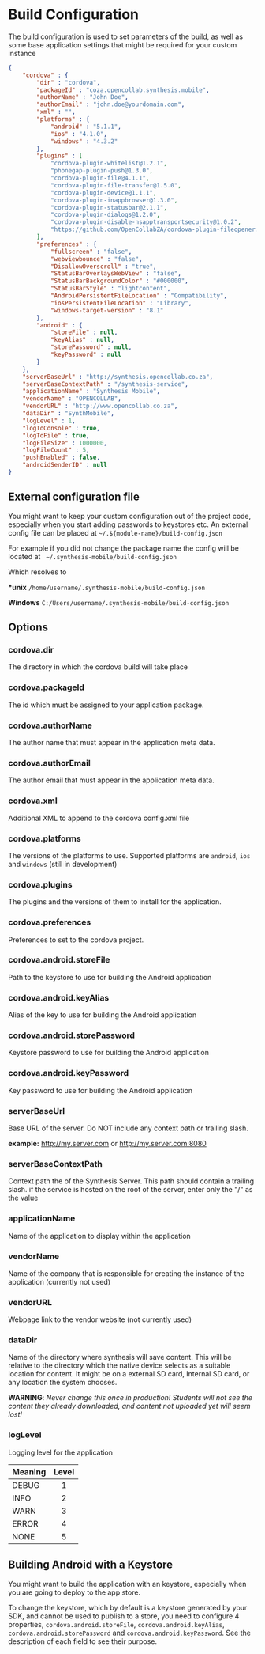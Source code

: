 # Build Configuration
The build configuration is used to set parameters of the build, as well as some base application settings that might be required for your custom instance

```json
{
	"cordova" : {
		"dir" : "cordova",
		"packageId" : "coza.opencollab.synthesis.mobile",
		"authorName" : "John Doe",
		"authorEmail" : "john.doe@yourdomain.com",
		"xml" : "",
		"platforms" : {
			"android" : "5.1.1",
			"ios" : "4.1.0",
			"windows" : "4.3.2"
		},
		"plugins" : [
			"cordova-plugin-whitelist@1.2.1",
			"phonegap-plugin-push@1.3.0",
			"cordova-plugin-file@4.1.1",
			"cordova-plugin-file-transfer@1.5.0",
			"cordova-plugin-device@1.1.1",
			"cordova-plugin-inappbrowser@1.3.0",
			"cordova-plugin-statusbar@2.1.1",
			"cordova-plugin-dialogs@1.2.0",
			"cordova-plugin-disable-nsapptransportsecurity@1.0.2",
			"https://github.com/OpenCollabZA/cordova-plugin-fileopener.git"
		],
		"preferences" : {
			"fullscreen" : "false",
			"webviewbounce" : "false",
			"DisallowOverscroll" : "true",
			"StatusBarOverlaysWebView" : "false",
			"StatusBarBackgroundColor" : "#000000",
			"StatusBarStyle" : "lightcontent",
			"AndroidPersistentFileLocation" : "Compatibility",
			"iosPersistentFileLocation" : "Library",
			"windows-target-version" : "8.1"
		},
		"android" : {
			"storeFile" : null,
			"keyAlias" : null,
			"storePassword" : null,
			"keyPassword" : null
		}
	},
	"serverBaseUrl" : "http://synthesis.opencollab.co.za",
	"serverBaseContextPath" : "/synthesis-service",
	"applicationName" : "Synthesis Mobile",
	"vendorName" : "OPENCOLLAB",
	"vendorURL" : "http://www.opencollab.co.za",
	"dataDir" : "SynthMobile",
	"logLevel" : 1,
	"logToConsole" : true,
	"logToFile" : true,
	"logFileSize" : 1000000,
	"logFileCount" : 5,
	"pushEnabled" : false,
	"androidSenderID" : null
}
```

## External configuration file
You might want to keep your custom configuration out of the project code, especially when you start adding passwords to keystores etc.
An external config file can be placed at `~/.${module-name}/build-config.json`

For example if you did not change the package name the config will be located at
` ~/.synthesis-mobile/build-config.json`

Which resolves to

**\*unix** `/home/username/.synthesis-mobile/build-config.json`

**Windows** `C:/Users/username/.synthesis-mobile/build-config.json`
## Options

### cordova.dir
The directory in which the cordova build will take place

### cordova.packageId
The id which must be assigned to your application package.

### cordova.authorName
The author name that must appear in the application meta data.

### cordova.authorEmail
The author email that must appear in the application meta data.

### cordova.xml
Additional XML to append to the cordova config.xml file

### cordova.platforms
The versions of the platforms to use. Supported platforms are `android`, `ios` and `windows` (still in development)

### cordova.plugins
The plugins and the versions of them to install for the application.

### cordova.preferences
Preferences to set to the cordova project.

### cordova.android.storeFile
Path to the keystore to use for building the Android application

### cordova.android.keyAlias
Alias of the key to use for building the Android application

### cordova.android.storePassword
Keystore password to use for building the Android application

### cordova.android.keyPassword
Key password to use for building the Android application

### serverBaseUrl
Base URL of the server.
Do NOT include any context path or trailing slash.

**example:** http://my.server.com or http://my.server.com:8080

### serverBaseContextPath
Context path the of the Synthesis Server.
This path should contain a trailing slash. if the service is hosted on the root of the server, enter only the "/" as the value

### applicationName
Name of the application to display within the application

### vendorName
Name of the company that is responsible for creating the instance of the application (currently not used)

### vendorURL
Webpage link to the vendor website (not currently used)

### dataDir
Name of the directory where synthesis will save content.
This will be relative to the directory which the native device  selects as a suitable location for content. It might be on a external
SD card, Internal SD card, or any location the system chooses.

**WARNING**: *Never change this once in production! Students will not  see
the content they already downloaded, and content not uploaded yet will seem lost!*

### logLevel
Logging level for the application

| Meaning  | Level  |
| -------- | :----: |
| DEBUG    |    1   |
| INFO     |    2   |
| WARN     |    3   |
| ERROR    |    4   |
| NONE     |    5   |

## Building Android with a Keystore
You might want to build the application with an keystore, especially when you are going to deploy to the app store.

To change the keystore, which by default is a keystore generated by your SDK, and cannot be used to publish to a store, you need to configure 4 properties, `cordova.android.storeFile`, `cordova.android.keyAlias`, `cordova.android.storePassword` and `cordova.android.keyPassword`. See the description of each field to see their purpose.
